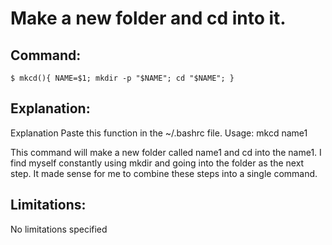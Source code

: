 # Make a new folder and cd into it.

## Command:
```
$ mkcd(){ NAME=$1; mkdir -p "$NAME"; cd "$NAME"; }
```

## Explanation:
Explanation
Paste this function in the ~/.bashrc file.
Usage:
mkcd name1

This command will make a new folder called name1 and cd into the name1.
I find myself constantly using mkdir and going into the folder as the next step. It made sense for me to combine these steps into a single command.

## Limitations:
No limitations specified

